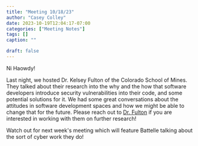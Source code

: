 ```yaml
---
title: "Meeting 10/18/23"
author: "Casey Colley"
date: 2023-10-19T12:04:17-07:00
categories: ["Meeting Notes"]
tags: []
caption: ""

draft: false
---
```


Ni Haowdy!

Last night, we hosted Dr. Kelsey Fulton of the Colorado School of Mines. They talked about their research into the why and the how that software developers introduce security vulnerabilities into their code, and some potential solutions for it. We had some great conversations about the attitudes in software development spaces and how we might be able to change that for the future. Please reach out to [Dr. Fulton](https://kfulton121.github.io/) if you are interested in working with them on further research!

Watch out for next week's meeting which will feature Battelle talking about the sort of cyber work they do!
